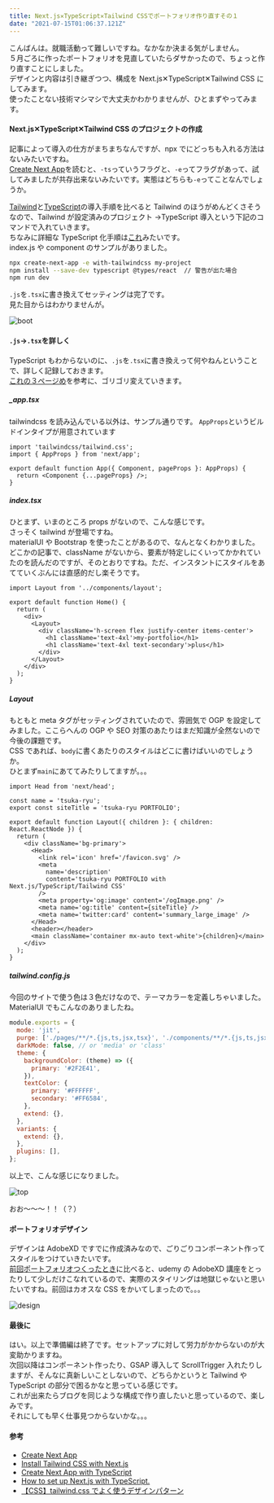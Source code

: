 ```yaml
---
title: Next.js✕TypeScript✕Tailwind CSSでポートフォリオ作り直すその１
date: "2021-07-15T01:06:37.121Z"
---
```


こんばんは。就職活動って難しいですね。なかなか決まる気がしません。  
５月ごろに作ったポートフォリオを見直していたらダサかったので、ちょっと作り直すことにしました。  
デザインと内容は引き継ぎつつ、構成を Next.js✕TypeScript✕Tailwind CSS にしてみます。  
使ったことない技術マシマシで大丈夫かわかりませんが、ひとまずやってみます。

#### Next.js✕TypeScript✕Tailwind CSS のプロジェクトの作成

記事によって導入の仕方がまちまちなんですが、npx でにどっちも入れる方法はないみたいですね。  
[Create Next App](https://nextjs.org/docs/api-reference/create-next-app)を読むと、`-ts`っていうフラグと、`-e`ってフラグがあって、試してみましたが共存出来ないみたいです。実態はどちらも`-e`ってことなんでしょうか。

[Tailwind](https://tailwindcss.com/docs/guides/nextjs)と[TypeScript](https://nextjs.org/docs/basic-features/typescript)の導入手順を比べると Tailwind のほうがめんどくさそうなので、Tailwind が設定済みのプロジェクト →TypeScript 導入という下記のコマンドで入れていきます。  
ちなみに詳細な TypeScript 化手順は[これ](https://nextjs.org/learn/excel/typescript)みたいです。  
index.js や component のサンプルがありました。

```bash
npx create-next-app -e with-tailwindcss my-project
npm install --save-dev typescript @types/react  // 警告が出た場合
npm run dev
```

`.js`を`.tsx`に書き換えてセッティングは完了です。  
見た目からはわかりませんが。

![boot](./bootstrap.png)

#### `.js`→`.tsx`を詳しく

TypeScript もわからないのに、`.js`を`.tsx`に書き換えって何やねんということで、詳しく記録しておきます。  
[これの３ページめ](https://nextjs.org/learn/excel/typescript/nextjs-types)を参考に、ゴリゴリ変えていきます。

##### \_app.tsx

tailwindcss を読み込んでいる以外は、サンプル通りです。
`AppProps`というビルドインタイプが用意されています

```js:title=_app.tsx
import 'tailwindcss/tailwind.css';
import { AppProps } from 'next/app';

export default function App({ Component, pageProps }: AppProps) {
  return <Component {...pageProps} />;
}
```

##### index.tsx

ひとまず、いまのところ props がないので、こんな感じです。  
さっそく tailwind が登場ですね。  
materialUI や Bootstrap を使ったことがあるので、なんとなくわかりました。  
どこかの記事で、className がないから、要素が特定しにくいってかかれていたのを読んだのですが、そのとおりですね。ただ、インスタントにスタイルをあてていくぶんには直感的だし楽そうです。

```js:title=index.tsx
import Layout from '../components/layout';

export default function Home() {
  return (
    <div>
      <Layout>
        <div className='h-screen flex justify-center items-center'>
          <h1 className='text-4xl'>my-portfolio</h1>
          <h1 className='text-4xl text-secondary'>plus</h1>
        </div>
      </Layout>
    </div>
  );
}
```

##### Layout

もともと meta タグがセッティングされていたので、雰囲気で OGP を設定してみました。ここらへんの OGP や SEO 対策のあたりはまだ知識が全然ないので今後の課題です。  
CSS であれば、`body`に書くあたりのスタイルはどこに書けばいいのでしょうか。  
ひとまず`main`にあててみたりしてますが。。。

```js:title=layout.tsx
import Head from 'next/head';

const name = 'tsuka-ryu';
export const siteTitle = 'tsuka-ryu PORTFOLIO';

export default function Layout({ children }: { children: React.ReactNode }) {
  return (
    <div className='bg-primary'>
      <Head>
        <link rel='icon' href='/favicon.svg' />
        <meta
          name='description'
          content='tsuka-ryu PORTFOLIO with Next.js/TypeScript/Tailwind CSS'
        />
        <meta property='og:image' content='/ogImage.png' />
        <meta name='og:title' content={siteTitle} />
        <meta name='twitter:card' content='summary_large_image' />
      </Head>
      <header></header>
      <main className='container mx-auto text-white'>{children}</main>
    </div>
  );
}
```

##### tailwind.config.js

今回のサイトで使う色は３色だけなので、テーマカラーを定義しちゃいました。  
MaterialUI でもこんなのありましたね。

```js:title=tailwind.config.js
module.exports = {
  mode: 'jit',
  purge: ['./pages/**/*.{js,ts,jsx,tsx}', './components/**/*.{js,ts,jsx,tsx}'],
  darkMode: false, // or 'media' or 'class'
  theme: {
    backgroundColor: (theme) => ({
      primary: '#2F2E41',
    }),
    textColor: {
      primary: '#FFFFFF',
      secondary: '#FF6584',
    },
    extend: {},
  },
  variants: {
    extend: {},
  },
  plugins: [],
};
```

以上で、こんな感じになりました。

![top](./top.png)

おお〜〜〜！！（？）

#### ポートフォリオデザイン

デザインは AdobeXD ですでに作成済みなので、ごりごりコンポーネント作ってスタイルをつけていきたいです。  
[前回ポートフォリオつくったとき](/2021-04-20_my-portfolio)に比べると、udemy の AdobeXD 講座をとったりして少しだけこなれているので、実際のスタイリングは地獄じゃないと思いたいですね。前回はカオスな CSS をかいてしまったので。。。

![design](./design.png)

#### 最後に

はい。以上で準備編は終了です。セットアップに対して労力がかからないのが大変助かりますね。  
次回以降はコンポーネント作ったり、GSAP 導入して ScrollTrigger 入れたりしますが、そんなに真新しいことしないので、どちらかというと Tailwind や TypeScript の部分で困るかなと思っている感じです。  
これが出来たらブログを同じような構成で作り直したいと思っているので、楽しみです。  
それにしても早く仕事見つからないかな。。。

#### 参考

- [Create Next App](https://nextjs.org/docs/api-reference/create-next-app)
- [Install Tailwind CSS with Next.js](https://tailwindcss.com/docs/guides/nextjs)
- [Create Next App with TypeScript](https://nextjs.org/docs/basic-features/typescript)
- [How to set up Next.js with TypeScript.](https://nextjs.org/learn/excel/typescript)
- [【CSS】tailwind.css でよく使うデザインパターン](https://jsnotice.com/posts/2020-04-30/#%E6%96%87%E5%AD%97%E3%81%AE%E4%B8%8A%E4%B8%8B%E4%B8%AD%E5%A4%AE%E5%AF%84%E3%81%9B)
